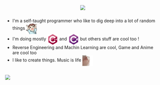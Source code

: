 <h1 align="center"><img src="https://readme-typing-svg.herokuapp.com?color=F776BA&size=60&center=true&vCenter=true&width=600&height=60&lines=Hi%2C+I'm+hito...">
</h1>
<ul>

<li>I'm a self-taught programmer who like to dig deep into a lot of random things <img align="center" width="35" height="35" src="https://raw.githubusercontent.com/HITOA/HITOA/main/645431425289420800.png"></li>
<li>I'm doing mostly <img src="https://raw.githubusercontent.com/devicons/devicon/master/icons/cplusplus/cplusplus-original.svg" alt="cplusplus" align="center" width="35" height="35"/> and <img src="https://raw.githubusercontent.com/devicons/devicon/master/icons/csharp/csharp-original.svg" alt="cplusplus" align="center" width="35" height="35"/> but others stuff are cool too !</li>
<li>Reverse Engineering and Machin Learning are cool, Game and Anime are cool too</li>
<li>I like to create things. Music is life <img align="center" width="35" height="35" src="https://raw.githubusercontent.com/HITOA/HITOA/main/773529306953547799.gif"> </li>
</ul>

##
<img src="https://github-readme-stats.vercel.app/api?username=HITOA&hide=stars&theme=dracula">
